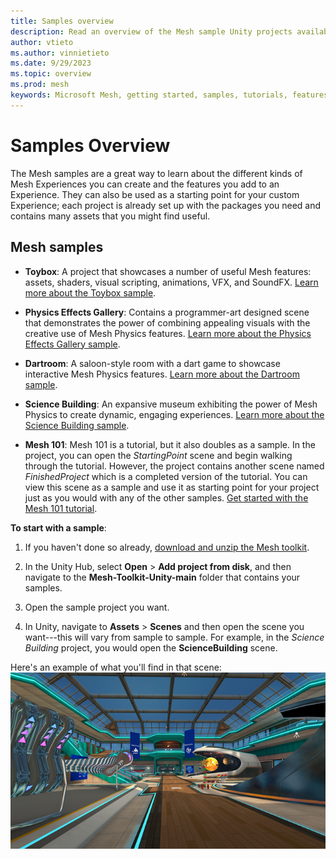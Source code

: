 ```yaml
---
title: Samples overview
description: Read an overview of the Mesh sample Unity projects available in the Mesh Toolkit.
author: vtieto
ms.author: vinnietieto
ms.date: 9/29/2023
ms.topic: overview
ms.prod: mesh
keywords: Microsoft Mesh, getting started, samples, tutorials, features, toolkit, Mesh toolkit
---
```


# Samples Overview

The Mesh samples are a great way to learn about the different kinds of Mesh Experiences you can create and the features you add  to an Experience. They can also be used as a starting point for your custom Experience; each project is already set up with the packages you need and contains many assets that you might find useful.

## Mesh samples

- **Toybox**: A project that showcases a number of useful Mesh features: assets, shaders, visual scripting, animations, VFX, and SoundFX. [Learn more about the Toybox sample](toybox.md).

- **Physics Effects Gallery**: Contains a programmer-art designed scene that demonstrates the power of combining appealing visuals with the creative use of Mesh Physics features. [Learn more about the Physics Effects Gallery sample](physics-effects-gallery.md).

- **Dartroom**: A saloon-style room with a dart game to showcase interactive Mesh Physics features. [Learn more about the Dartroom sample](dartroom.md).

- **Science Building**: An expansive museum exhibiting the power of Mesh Physics to create dynamic, engaging experiences. [Learn more about the Science Building sample](science-building.md).

- **Mesh 101**: Mesh 101 is a tutorial, but it also doubles as a sample. In the project, you can open the *StartingPoint* scene and begin walking through the tutorial. However, the project contains another scene named *FinishedProject* which is a completed version of the tutorial. You can view this scene as a sample and use it as starting point for your project just as you would with any of the other samples. [Get started with the Mesh 101 tutorial](../mesh-101-tutorial/mesh-101-01-overview-and-setup.md).

**To start with a sample**:

1. If you haven't done so already, [download and unzip the Mesh toolkit](download-the-mesh-toolkit.md).

1. In the Unity Hub, select **Open** > **Add project from disk**, and then navigate to the **Mesh-Toolkit-Unity-main** folder that contains your samples.

1. Open the sample project you want. 

1. In Unity, navigate to **Assets** > **Scenes** and then open the scene you want---this will vary from sample to sample. For example, in the *Science Building* project, you would open the **ScienceBuilding** scene.

Here's an example of what you'll find in that scene:![](../../../media/get-started-developing-mesh/image007.png)